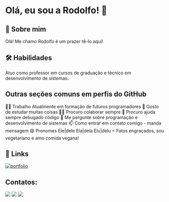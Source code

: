 
# Olá, eu sou a Rodolfo! 👋


## 🚀 Sobre mim
Olá! Me chamo Rodolfo é um prazer tê-lo aqui!

## 🛠 Habilidades
Atuo como professor em cursos de graduação e técnico em  desenvolvimento de sistemas. 

## Outras seções comuns em perfis do GitHub
👩‍💻 Trabalho Atualmente em formação de futuros programadores
🧠 Gosto de estudar muitas coisas
👯‍♀️ Procuro colaborar sempre
🤔 Procuro ajuda sempre debugado código
💬 Me pergunte sobre programação e desenvolvimento de sistemas
📫 Como entrar em contato comigo - manda mensagem 
😄 Pronomes Ele|dele Ela|dela Elu|delu
⚡️ Fatos engraçados, sou vegetariano e amo comida vegana! 


## 🔗 Links
[![portfolio](https://img.shields.io/badge/my_portfolio-000?style=for-the-badge&logo=ko-fi&logoColor=white)](https://https://github.com/ProfRodolfo/)


## Contatos:

<div>
<a href="www.youtube.com/canaldorodox2332" target="_blank"><img loading="lazy" src="https://img.shields.io/badge/YouTube-FF0000?style=for-the-badge&logo=youtube&logoColor=white" target="_blank"></a>
<a href = "mailto:rodolfo.gsilva2@senacsp.edu.br"><img loading="lazy" src="https://img.shields.io/badge/Gmail-D14836?style=for-the-badge&logo=gmail&logoColor=white" target="_blank"></a>
<a href="https://www.linkedin.com/in/rodolfo-gon%C3%A7alves-29952435" target="_blank"><img loading="lazy" src="https://img.shields.io/badge/-LinkedIn-%230077B5?style=for-the-badge&logo=linkedin&logoColor=white" target="_blank"></a>   
</div>

